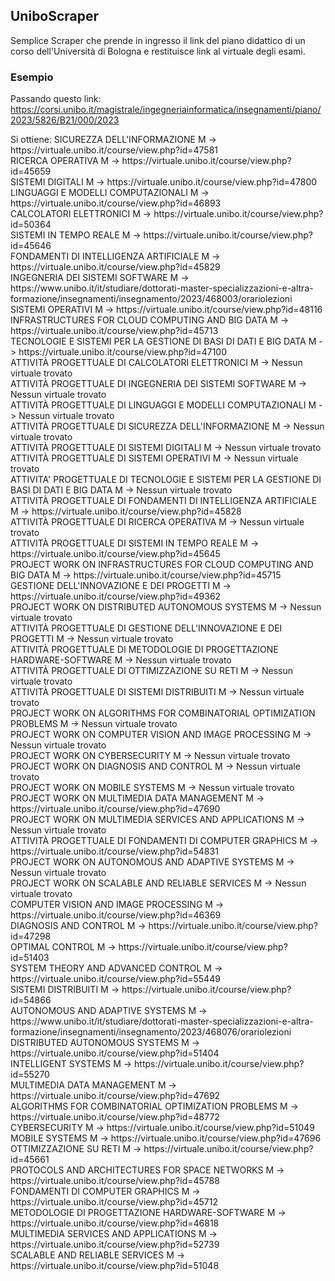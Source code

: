 ## UniboScraper
Semplice Scraper che prende in ingresso il link del piano didattico di un corso dell'Università di Bologna e restituisce link al virtuale degli esami.
### Esempio
Passando questo link: https://corsi.unibo.it/magistrale/ingegneriainformatica/insegnamenti/piano/2023/5826/B21/000/2023
<div>
Si ottiene: 
SICUREZZA DELL'INFORMAZIONE M -> https://virtuale.unibo.it/course/view.php?id=47581 <br>
RICERCA OPERATIVA M -> https://virtuale.unibo.it/course/view.php?id=45659 <br>
SISTEMI DIGITALI M -> https://virtuale.unibo.it/course/view.php?id=47800<br>
LINGUAGGI E MODELLI COMPUTAZIONALI M -> https://virtuale.unibo.it/course/view.php?id=46893<br>
CALCOLATORI ELETTRONICI M -> https://virtuale.unibo.it/course/view.php?id=50364<br>
SISTEMI IN TEMPO REALE M -> https://virtuale.unibo.it/course/view.php?id=45646<br>
FONDAMENTI DI INTELLIGENZA ARTIFICIALE M -> https://virtuale.unibo.it/course/view.php?id=45829<br>
INGEGNERIA DEI SISTEMI SOFTWARE M -> https://www.unibo.it/it/studiare/dottorati-master-specializzazioni-e-altra-formazione/insegnamenti/insegnamento/2023/468003/orariolezioni<br>
SISTEMI OPERATIVI M -> https://virtuale.unibo.it/course/view.php?id=48116<br>
INFRASTRUCTURES FOR CLOUD COMPUTING AND BIG DATA M -> https://virtuale.unibo.it/course/view.php?id=45713<br>
TECNOLOGIE E SISTEMI PER LA GESTIONE DI BASI DI DATI E BIG DATA M -> https://virtuale.unibo.it/course/view.php?id=47100<br>
ATTIVITÀ PROGETTUALE DI CALCOLATORI ELETTRONICI M -> Nessun virtuale trovato<br>
ATTIVITÀ PROGETTUALE DI INGEGNERIA DEI SISTEMI SOFTWARE M -> Nessun virtuale trovato<br>
ATTIVITÀ PROGETTUALE DI LINGUAGGI E MODELLI COMPUTAZIONALI M -> Nessun virtuale trovato<br>
ATTIVITÀ PROGETTUALE DI SICUREZZA DELL'INFORMAZIONE M -> Nessun virtuale trovato<br>
ATTIVITÀ PROGETTUALE DI SISTEMI DIGITALI M -> Nessun virtuale trovato<br>
ATTIVITÀ PROGETTUALE DI SISTEMI OPERATIVI M -> Nessun virtuale trovato<br>
ATTIVITA' PROGETTUALE DI TECNOLOGIE E SISTEMI PER LA GESTIONE DI BASI DI DATI E BIG DATA M -> Nessun virtuale trovato<br>
ATTIVITÀ PROGETTUALE DI FONDAMENTI DI INTELLIGENZA ARTIFICIALE M -> https://virtuale.unibo.it/course/view.php?id=45828<br>
ATTIVITÀ PROGETTUALE DI RICERCA OPERATIVA M -> Nessun virtuale trovato<br>
ATTIVITÀ PROGETTUALE DI SISTEMI IN TEMPO REALE M -> https://virtuale.unibo.it/course/view.php?id=45645<br>
PROJECT WORK ON INFRASTRUCTURES FOR CLOUD COMPUTING AND BIG DATA M -> https://virtuale.unibo.it/course/view.php?id=45715<br>
GESTIONE DELL'INNOVAZIONE E DEI PROGETTI M -> https://virtuale.unibo.it/course/view.php?id=49362<br>
PROJECT WORK ON DISTRIBUTED AUTONOMOUS SYSTEMS M -> Nessun virtuale trovato<br>
ATTIVITÀ PROGETTUALE DI GESTIONE DELL'INNOVAZIONE E DEI PROGETTI M -> Nessun virtuale trovato<br>
ATTIVITÀ PROGETTUALE DI METODOLOGIE DI PROGETTAZIONE HARDWARE-SOFTWARE M -> Nessun virtuale trovato<br>
ATTIVITÀ PROGETTUALE DI OTTIMIZZAZIONE SU RETI M -> Nessun virtuale trovato<br>
ATTIVITÀ PROGETTUALE DI SISTEMI DISTRIBUITI M -> Nessun virtuale trovato<br>
PROJECT WORK ON ALGORITHMS FOR COMBINATORIAL OPTIMIZATION PROBLEMS M -> Nessun virtuale trovato<br>
PROJECT WORK ON COMPUTER VISION AND IMAGE PROCESSING M -> Nessun virtuale trovato<br>
PROJECT WORK ON CYBERSECURITY M -> Nessun virtuale trovato<br>
PROJECT WORK ON DIAGNOSIS AND CONTROL M -> Nessun virtuale trovato<br>
PROJECT WORK ON MOBILE SYSTEMS M -> Nessun virtuale trovato<br>
PROJECT WORK ON MULTIMEDIA DATA MANAGEMENT M -> https://virtuale.unibo.it/course/view.php?id=47690<br>
PROJECT WORK ON MULTIMEDIA SERVICES AND APPLICATIONS M -> Nessun virtuale trovato<br>
ATTIVITÀ PROGETTUALE DI FONDAMENTI DI COMPUTER GRAPHICS M -> https://virtuale.unibo.it/course/view.php?id=54831<br>
PROJECT WORK ON AUTONOMOUS AND ADAPTIVE SYSTEMS M -> Nessun virtuale trovato<br>
PROJECT WORK ON SCALABLE AND RELIABLE SERVICES M -> Nessun virtuale trovato<br>
COMPUTER VISION AND IMAGE PROCESSING M -> https://virtuale.unibo.it/course/view.php?id=46369<br>
DIAGNOSIS AND CONTROL M -> https://virtuale.unibo.it/course/view.php?id=47298<br>
OPTIMAL CONTROL M -> https://virtuale.unibo.it/course/view.php?id=51403<br>
SYSTEM THEORY AND ADVANCED CONTROL M -> https://virtuale.unibo.it/course/view.php?id=55449<br>
SISTEMI DISTRIBUITI M -> https://virtuale.unibo.it/course/view.php?id=54866<br>
AUTONOMOUS AND ADAPTIVE SYSTEMS M -> https://www.unibo.it/it/studiare/dottorati-master-specializzazioni-e-altra-formazione/insegnamenti/insegnamento/2023/468076/orariolezioni<br>
DISTRIBUTED AUTONOMOUS SYSTEMS M -> https://virtuale.unibo.it/course/view.php?id=51404<br>
INTELLIGENT SYSTEMS M -> https://virtuale.unibo.it/course/view.php?id=55270<br>
MULTIMEDIA DATA MANAGEMENT M -> https://virtuale.unibo.it/course/view.php?id=47692<br>
ALGORITHMS FOR COMBINATORIAL OPTIMIZATION PROBLEMS M -> https://virtuale.unibo.it/course/view.php?id=48772<br>
CYBERSECURITY M -> https://virtuale.unibo.it/course/view.php?id=51049<br>
MOBILE SYSTEMS M -> https://virtuale.unibo.it/course/view.php?id=47696<br>
OTTIMIZZAZIONE SU RETI M -> https://virtuale.unibo.it/course/view.php?id=45661<br>
PROTOCOLS AND ARCHITECTURES FOR SPACE NETWORKS M -> https://virtuale.unibo.it/course/view.php?id=45788<br>
FONDAMENTI DI COMPUTER GRAPHICS M -> https://virtuale.unibo.it/course/view.php?id=45712<br>
METODOLOGIE DI PROGETTAZIONE HARDWARE-SOFTWARE M -> https://virtuale.unibo.it/course/view.php?id=46818<br>
MULTIMEDIA SERVICES AND APPLICATIONS M -> https://virtuale.unibo.it/course/view.php?id=52739<br>
SCALABLE AND RELIABLE SERVICES M -> https://virtuale.unibo.it/course/view.php?id=51048<br>

